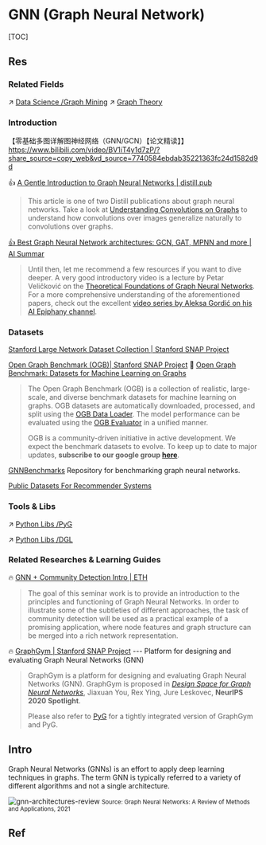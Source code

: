 # GNN (Graph Neural Network)

[TOC]



## Res
### Related Fields
↗ [Data Science /Graph Mining](../../../../../../Data-Oriented%20&%20Human-Centered%20Technologies/Data%20Science/⛏️%20Data%20Mining/Graph%20Mining/Graph%20Mining.md)
↗ [Graph Theory](../../../../../../🧮%20Mathematics/Graph%20Theory/Graph%20Theory.md)


### Introduction
【零基础多图详解图神经网络（GNN/GCN）【论文精读】】 https://www.bilibili.com/video/BV1iT4y1d7zP/?share_source=copy_web&vd_source=7740584ebdab35221363fc24d1582d9d

👍 [A Gentle Introduction to Graph Neural Networks | distill.pub](https://distill.pub/2021/gnn-intro/)

> This article is one of two Distill publications about graph neural networks. Take a look at [Understanding Convolutions on Graphs](https://distill.pub/2021/understanding-gnns/) to understand how convolutions over images generalize naturally to convolutions over graphs.


[👍 Best Graph Neural Network architectures: GCN, GAT, MPNN and more | AI Summar](https://theaisummer.com/gnn-architectures/)

> Until then, let me recommend a few resources if you want to dive deeper. A very good introductory video is a lecture by Petar Veličković on the [Theoretical Foundations of Graph Neural Networks](https://www.youtube.com/watch?v=uF53xsT7mjc). For a more comprehensive understanding of the aforementioned papers, check out the excellent [video series by Aleksa Gordić on his AI Epiphany channel](https://www.youtube.com/playlist?list=PLBoQnSflObckArGNhOcNg7lQG_f0ZlHF5).


### Datasets
[Stanford Large Network Dataset Collection | Stanford SNAP Project](http://snap.stanford.edu/data/)

[Open Graph Benchmark (OGB)| Stanford SNAP Project](https://github.com/snap-stanford/ogb)
📄 [Open Graph Benchmark: Datasets for Machine Learning on Graphs](https://arxiv.org/abs/2005.00687)

> The Open Graph Benchmark (OGB) is a collection of realistic, large-scale, and diverse benchmark datasets for machine learning on graphs. OGB datasets are automatically downloaded, processed, and split using the [OGB Data Loader](https://ogb.stanford.edu/docs/home/#dataloader). The model performance can be evaluated using the [OGB Evaluator](https://ogb.stanford.edu/docs/home/#evaluator) in a unified manner.   
> 
> OGB is a community-driven initiative in active development. We expect the benchmark datasets to evolve. To keep up to date to major updates, **subscribe to our google group [here](https://groups.google.com/forum/#!forum/open-graph-benchmark)**.

[GNNBenchmarks](https://github.com/graphdeeplearning/benchmarking-gnns)
Repository for benchmarking graph neural networks.

[Public Datasets For Recommender Systems](https://github.com/caserec/Datasets-for-Recommender-Systems)


### Tools & Libs
↗ [Python Libs /PyG](../../../../../../🔑%20CS%20Core/👩‍💻%20Computer%20Languages%20&%20Programming%20Methodology/🛠️%20Programming%20Tool%20Chain/🚠%20Application%20Runtimes%20&%20SDKs/Python%20Runtime%20Environments/📌%20Python%20Third-party%20Libs/Security%20&%20Cryptology/PyG.md)

↗ [Python Libs /DGL](../../../../🏗️%20AI%20(Data)%20Infrastructure%20&%20Stack/🛫%20Foundation%20Models%20&%20Libraries%20&%20SDKs/ML%20Programming%20&%20Frameworks/⭐️%20Python%20Based%20AI/DGL/DGL.md)


### Related Researches & Learning Guides
🔥 [GNN + Community Detection Intro | ETH](https://github.com/adrian-lison/gnn-community-detection)

> The goal of this seminar work is to provide an introduction to the principles and functioning of Graph Neural Networks. In order to illustrate some of the subtleties of different approaches, the task of community detection will be used as a practical example of a promising application, where node features and graph structure can be merged into a rich network representation.


🔥 [GraphGym | Stanford SNAP Project](https://github.com/snap-stanford/GraphGym) --- Platform for designing and evaluating Graph Neural Networks (GNN)

> GraphGym is a platform for designing and evaluating Graph Neural Networks (GNN). GraphGym is proposed in _[Design Space for Graph Neural Networks](https://arxiv.org/abs/2011.08843)_, Jiaxuan You, Rex Ying, Jure Leskovec, **NeurIPS 2020 Spotlight**.
> 
> Please also refer to [PyG](https://www.pyg.org/) for a tightly integrated version of GraphGym and PyG.



## Intro
Graph Neural Networks (GNNs) is an effort to apply deep learning techniques in graphs. The term GNN is typically referred to a variety of different algorithms and not a single architecture.

![gnn-architectures-review](https://theaisummer.com/static/4ce0369b5414edb9f0c0859eb06ca93b/5a190/gnn-architectures-review.png "gnn-architectures-review")
<small>Source: Graph Neural Networks: A Review of Methods and Applications, 2021</small>



## Ref
[Graph Neural Network and Some of GNN Applications: Everything You Need to Know | Neptune.ai]: https://neptune.ai/blog/graph-neural-network-and-some-of-gnn-applications

[Graph Convolutional Networks: Introduction to GNNs]: https://mlabonne.github.io/blog/intrognn/

[A Comprehensive Introduction to Graph Neural Networks (GNNs)]: https://www.datacamp.com/tutorial/comprehensive-introduction-graph-neural-networks-gnns-tutorial

[Graph Neural Networks (GNN, GAE, STGNN)]: https://jonathan-hui.medium.com/graph-neural-networks-gnn-gae-stgnn-1ac0b5c99550

